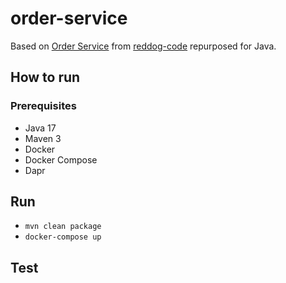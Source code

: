 # order-service
Based on [Order Service](https://github.com/Azure/reddog-code/tree/master/RedDog.OrderService) from [reddog-code](https://github.com/Azure/reddog-code) repurposed for Java.

## How to run
### Prerequisites
- Java 17
- Maven 3
- Docker
- Docker Compose
- Dapr
## Run
- `mvn clean package`
- `docker-compose up`
## Test
